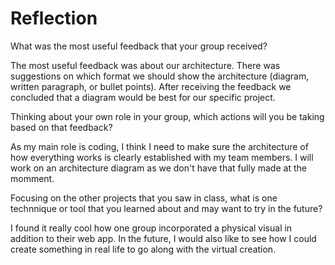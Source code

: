 # Reflection
What was the most useful feedback that your group received?

The most useful feedback was about our architecture. There was suggestions on which format we should show the architecture (diagram, written paragraph, or bullet points). After receiving the feedback we concluded that a diagram would be best for our specific project. 

Thinking about your own role in your group, which actions will you be taking based on that feedback?

As my main role is coding, I think I need to make sure the architecture of how everything works is clearly established with my team members. I will work on an architecture diagram as we don't have that fully made at the momment. 

Focusing on the other projects that you saw in class, what is one technnique or tool that you learned about and may want to try in the future?

I found it really cool how one group incorporated a physical visual in addition to their web app. In the future, I would also like to see how I could create something in real life to go along with the virtual creation. 